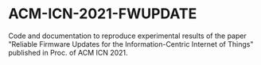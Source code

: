 # ACM-ICN-2021-FWUPDATE
Code and documentation to reproduce experimental results of the paper "Reliable Firmware Updates for the Information-Centric Internet of Things" published in Proc. of ACM ICN 2021.

